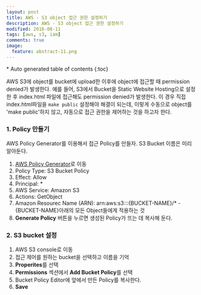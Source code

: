 ```yaml
---
layout: post
title: AWS - S3 object 접근 권한 설정하기
description: AWS - S3 object 접근 권한 설정하기
modified: 2016-08-11
tags: [aws, s3, iam]
comments: true
image:
  feature: abstract-11.png
---
```


<section id="table-of-contents" class="toc">
<div id="drawer" markdown="1">
*  Auto generated table of contents
{:toc}
</div>
</section><!-- /#table-of-contents -->

AWS S3에 object를 bucket에 upload한 이후에 object에 접근할 때 permission denied가 발생한다. 
예를 들어, S3에서 Bucket을 Static Website Hosting으로 설정한 후 index.html 파일에 접근해도 permission denied가 발생한다. 
이 경우 직접 index.html파일을 `make public` 설정해야 해결이 되는데, 이렇게 수동으로 object를 'make public'하지 않고, 자동으로 접근 권한을 제어하는 것을 하고자 한다. 

### 1. Policy 만들기 

AWS Policy Generator를 이용해서 접근 Policy를 만들자. S3 Bucket 이름은 미리 알아둔다. 

1. [AWS Policy Generator](http://awspolicygen.s3.amazonaws.com/policygen.html)로 이동
2. Policy Type: S3 Bucket Policy
3. Effect: Allow
4. Principal: *
5. AWS Service: Amazon S3
6. Actions: GetObject
7. Amazon Resourec Name (ARN): arn:aws:s3:::{BUCKET-NAME}/*     - {BUCKET-NAME}아래의 모든 Object들에게 적용하는 것
8. **Generate Policy** 버튼을 누르면 생성된 Policy가 뜨는 데 복사해 둔다. 

### 2. S3 bucket 설정

1. AWS S3 console로 이동
2. 접근 제어를 원하는 bucket을 선택하고 이름을 기억
3. **Properites**를 선택
4. **Permissions** 섹션에서 **Add Bucket Policy**를 선택
5. Bucket Policy Editor에 앞에서 만든 Policy를 복사한다. 
6. **Save**
